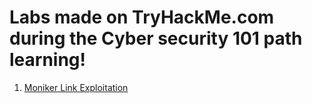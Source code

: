 # Labs made on TryHackMe.com during the Cyber security 101 path learning!

1. [Moniker Link Exploitation](moniker/MonikerLink.md)
